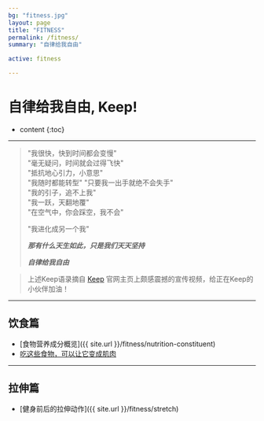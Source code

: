 ```yaml
---
bg: "fitness.jpg"
layout: page
title: "FITNESS"
permalink: /fitness/
summary: "自律给我自由"

active: fitness

---
```


<h1>自律给我自由, Keep!</h1>

* content
{:toc}

---

>"我很快，快到时间都会变慢"  
>"毫无疑问，时间就会过得飞快"  
>"抵抗地心引力，小意思"  
>"我随时都能转型" 
>"只要我一出手就绝不会失手"  
>"我的引子，追不上我"  
>"我一跃，天翻地覆"  
>"在空气中，你会踩空，我不会"
>
>"我进化成另一个我"
>
>***那有什么天生如此，只是我们天天坚持***
>
>***自律给我自由***


>上述Keep语录摘自 [Keep](https://gotokeep.com/) 官网主页上颇感震撼的宣传视频，给正在Keep的小伙伴加油！

<!--<video src="{{ site.url }}{{ site.img_path }}{{ '/keep.mp4' }}" controls="controls"></video>
-->
---

## 饮食篇
- [食物营养成分概览]({{ site.url }}/fitness/nutrition-constituent)
- [吃这些食物，可以让它变成肌肉](http://show.gotokeep.com/articles/586084562363ee3a3cdd8097)

---

## 拉伸篇
- [健身前后的拉伸动作]({{ site.url }}/fitness/stretch)

